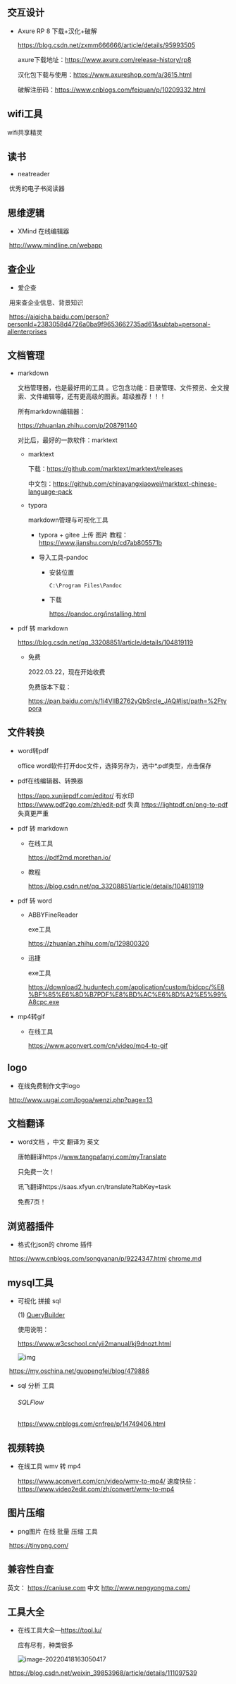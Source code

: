 ## 交互设计

+ Axure RP 8 下载+汉化+破解
  
  https://blog.csdn.net/zxmm666666/article/details/95993505
  
  axure下载地址：https://www.axure.com/release-history/rp8
  
  汉化包下载与使用：https://www.axureshop.com/a/3615.html
  
  破解注册码：https://www.cnblogs.com/feiquan/p/10209332.html

## wifi工具

wifi共享精灵

## 读书

+ neatreader

​       优秀的电子书阅读器

## 思维逻辑

+ XMind 在线编辑器

​        http://www.mindline.cn/webapp

## 查企业

+ 爱企查

​      用来查企业信息、背景知识

​     https://aiqicha.baidu.com/person?personId=2383058d4726a0ba9f9653662735ad61&subtab=personal-allenterprises

## 文档管理

+ markdown 
  
  文档管理器，也是最好用的工具 。它包含功能：目录管理、文件预览、全文搜索、文件编辑等，还有更高级的图表。超级推荐！！！
  
  所有markdown编辑器：
  
  https://zhuanlan.zhihu.com/p/208791140
  
  对比后，最好的一款软件：marktext
  
  * marktext
    
    下载：https://github.com/marktext/marktext/releases
    
    中文包：https://github.com/chinayangxiaowei/marktext-chinese-language-pack
  + typora
    
    markdown管理与可视化工具
    
    * typora + gitee 上传 图片 教程：https://www.jianshu.com/p/cd7ab805571b
    
    * 导入工具-pandoc
      
      * 安装位置
        
        ```
        C:\Program Files\Pandoc
        ```
      + 下载 
        
        https://pandoc.org/installing.html

* pdf 转 markdown
  
  https://blog.csdn.net/qq_33208851/article/details/104819119
  
  + 免费
    
    2022.03.22，现在开始收费
    
    免费版本下载：
    
    https://pan.baidu.com/s/1i4VllB2762yQbSrcIe_JAQ#list/path=%2Ftypora

## 文件转换

+ word转pdf
  
  office word软件打开doc文件，选择另存为，选中*.pdf类型，点击保存

+ pdf在线编辑器、转换器
  
  https://app.xunjiepdf.com/editor/ 有水印
  https://www.pdf2go.com/zh/edit-pdf  失真
  https://lightpdf.cn/png-to-pdf  失真更严重

+ pdf 转 markdown
  
  + 在线工具
    
    https://pdf2md.morethan.io/
  
  + 教程
    
    https://blog.csdn.net/qq_33208851/article/details/104819119

+ pdf 转 word
  
  + ABBYFineReader
    
    exe工具
    
    https://zhuanlan.zhihu.com/p/129800320
  
  + 迅捷
    
    exe工具
    
    https://download2.huduntech.com/application/custom/bidcpc/%E8%BF%85%E6%8D%B7PDF%E8%BD%AC%E6%8D%A2%E5%99%A8cpc.exe

+ mp4转gif
  
  + 在线工具
    
    https://www.aconvert.com/cn/video/mp4-to-gif

## logo

+ 在线免费制作文字logo

​        http://www.uugai.com/logoa/wenzi.php?page=13

## 文档翻译

+ word文档 ，中文 翻译为 英文
  
  唐帕翻译https://www.tangpafanyi.com/myTranslate
  
  只免费一次！
  
  讯飞翻译https://saas.xfyun.cn/translate?tabKey=task
  
  免费7页！

## 浏览器插件

+ 格式化json的 chrome 插件

​    https://www.cnblogs.com/songyanan/p/9224347.html [chrome.md](chrome.md) 

## mysql工具

+ 可视化 拼接 sql
  
  (1) [QueryBuilder](https://www.oschina.net/p/QueryBuilder)
  
  使用说明：
  
  https://www.w3cschool.cn/yii2manual/kj9dnozt.html

  ![img](https://s2.loli.net/2022/04/18/lP965BLcZbnpWvs.png)

​        https://my.oschina.net/guopengfei/blog/479886

+ sql 分析 工具
  
  ###### SQLFlow
  
  https://www.cnblogs.com/cnfree/p/14749406.html

## 视频转换

+ 在线工具 wmv 转 mp4
  
  https://www.aconvert.com/cn/video/wmv-to-mp4/
  速度快些：
  https://www.video2edit.com/zh/convert/wmv-to-mp4

## 图片压缩

+ png图片 在线 批量 压缩 工具

​    https://tinypng.com/

## 兼容性自查

英文：
https://caniuse.com
中文
http://www.nengyongma.com/

## 工具大全

+ 在线工具大全—https://tool.lu/
  
  应有尽有，种类很多
  
  ![image-20220418163050417](https://s2.loli.net/2022/04/18/lN8pvMZHcqrz1on.png)

​        https://blog.csdn.net/weixin_39853968/article/details/111097539